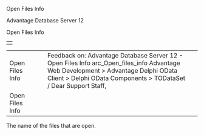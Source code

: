 Open Files Info




Advantage Database Server 12  

Open Files Info

|  |
| --- |
|  |

|  |  |  |  |  |
| --- | --- | --- | --- | --- |
| Open Files Info |  |  | Feedback on: Advantage Database Server 12 - Open Files Info arc\_Open\_files\_info Advantage Web Development > Advantage Delphi OData Client > Delphi OData Components > TODataSet / Dear Support Staff, |  |
| Open Files Info |  |  |  |  |

The name of the files that are open.